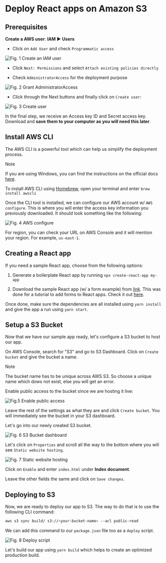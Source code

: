 # Deploy React apps on Amazon S3

## Prerequisites

**Create a AWS user**: **IAM** ▶︎ **Users**

* Click on `Add User` and check `Programmatic access`

![Fig. 1 Create an IAM user](https://miro.medium.com/max/1400/1*gMtvyUQ_X2YVYHwNfLeygg.png)

* Click `Next: Permissions` and select `Attach existing policies directly`

* Check `AdministratorAccess` for the deployment purpose

![Fig. 2 Grant AdministratorAccess](https://miro.medium.com/max/1400/1*UfuPz5oak9QbxX0VXlNV5g.png)

* Click through the Next buttons and finally click on `Create user`:

![Fig. 3 Create user](https://miro.medium.com/max/1400/1*aSCgwjWRAiNQHBV_bSRlvA.png)

In the final step, we receive an Access key ID and Secret access key. Download and **save them to your computer as you will need this later**.

## Install AWS CLI

The AWS CLI is a powerful tool which can help us simplify the deployment process.

> [!NOTE]
> If you are using Windows, you can find the instructions on the official docs [here](https://docs.aws.amazon.com/cli/latest/userguide/install-cliv2-windows.html).

To install AWS CLI using [Homebrew](https://brew.sh/), open your terminal and enter `brew install awscli`

Once the CLI tool is installed, we can configure our AWS account w/ `AWS configure`. This is where you will enter the access key information you previously downloaded. It should look something like the following:

![Fig. 4 AWS configure](https://miro.medium.com/max/1400/1*TbFgHQ9ey3SwBWtadBtqSQ.png)

For region, you can check your URL on AWS Console and it will mention your region. For example, `us-east-1`.

## Creating a React app

If you need a sample React app, choose from the following options:

1. Generate a boilerplate React app by running `npx create-react-app my-app`

2. Download the sample React app (w/ a form example) from [link](https://github.com/harishv7/react-hook-form-example). This was done for a tutorial to add forms to React apps. Check it out [here](https://www.youtube.com/watch?v=48dIFJk6roU&t=852s).

Once done, make sure the dependencies are all installed using `yarn install` and give the app a run using `yarn start`.

## Setup a S3 Bucket

Now that we have our sample app ready, let's configure a S3 bucket to host our app.

On AWS Console, search for "S3" and go to S3 Dashboard. Click on `Create bucket` and give the bucket a name.

> [!NOTE]
> The bucket name has to be unique across AWS S3. So choose a unique name which dows not exist, else you will get an error.

Enable public access to the bucket since we are hosting it live:

![Fig.5 Enable public access](https://miro.medium.com/max/1400/1*Mqn0JUnqAvMMmimuLj7rTg.png)

Leave the rest of the settings as what they are and click `Create bucket`. You will immediately see the bucket in your S3 dashboard.

Let's go into our newly created S3 bucket.

![Fig. 6 S3 Bucket dashboard](https://miro.medium.com/max/1400/1*PNhe4x_fs02RmMKIQmGbng.png)

Let's click on `Properties` and scroll all the way to the bottom where you will see `Static website hosting`.

![Fig. 7 Static website hosting](https://miro.medium.com/max/1400/1*mRdXzoHrc1LHQ8Hy-2V4UQ.png)

Click on `Enable` and enter `index.html` under **Index document**.

Leave the other fields the same and click on `Save changes`.

## Deploying to S3

Now, we are ready to deploy our app to S3. The way to do that is to use the following CLI command:

```zsh
aws s3 sync build/ s3://<your-bucket-name> --acl public-read
```

We can add this command to our `package.json` file too as a `deploy` script.

![Fig. 8 Deploy script](https://miro.medium.com/max/1400/1*BY8AO0YO7WqOUMPWA_XsVQ.png)

Let's build our app using `yarn build` which helps to create an optimized production build.

